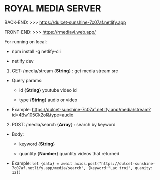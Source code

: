# ROYAL MEDIA SERVER

BACK-END: >>> https://dulcet-sunshine-7c07af.netlify.app

FRONT-END: >>> https://rmediavi.web.app/


For running on local:

- npm install -g netlify-cli

- netlify dev


1. GET: /media/stream {**String**} : get media stream src

- Query params:
  
  + id {**String**} youtube video id
  
  + type {**String**} audio or video

- Example: https://dulcet-sunshine-7c07af.netlify.app/media/stream?id=4Bw105Ck2oI&type=audio
  
2. POST: /media/search {**Array**} : search by keyword
  
- Body:
  
  + keyword {**String**} 
  
  + quantity {**Number**} quantity videos that returned
  
- Example: `let {data} = await axios.post("https://dulcet-sunshine-7c07af.netlify.app/media/search", {keyword:"Lac troi", quanity: 12})`
